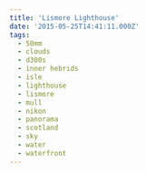 ```yaml
---
title: 'Lismore Lighthouse'
date: '2015-05-25T14:41:11.000Z'
tags:
  - 50mm
  - clouds
  - d300s
  - inner hebrids
  - isle
  - lighthouse
  - lismore
  - mull
  - nikon
  - panorama
  - scotland
  - sky
  - water
  - waterfront
---
```

